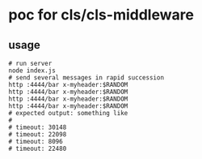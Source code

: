 poc for cls/cls-middleware
==========================

usage
-----

```
# run server
node index.js
# send several messages in rapid succession
http :4444/bar x-myheader:$RANDOM
http :4444/bar x-myheader:$RANDOM
http :4444/bar x-myheader:$RANDOM
http :4444/bar x-myheader:$RANDOM
# expected output: something like
#
# timeout: 30148
# timeout: 22098
# timeout: 8096
# timeout: 22480
```
